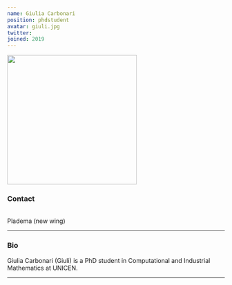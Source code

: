 ```yaml
---
name: Giulia Carbonari
position: phdstudent
avatar: giuli.jpg
twitter:
joined: 2019
---
```


<img width="300" src="{{site.baseurl}}/images/people/{{page.avatar}}" data-action="zoom">

### Contact

<i class="fa fa-envelope-o"></i> <br>
<i class="fa fa-building"></i> Pladema (new wing) <br>

<hr>

### Bio

Giulia Carbonari (Giuli) is a PhD student in Computational and Industrial Mathematics at UNICEN. 

<hr>